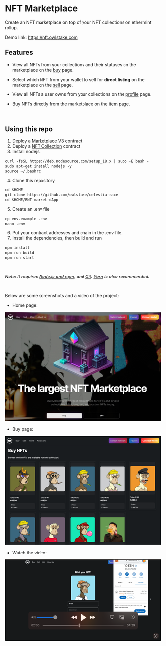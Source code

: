 # NFT Marketplace

Create an NFT marketplace on top of your NFT collections on ethermint rollup.

Demo link: https://nft.owlstake.com

## Features

- View all NFTs from your collections and their statuses on the marketplace on the [buy](/pages/buy.tsx) page.

- Select which NFT from your wallet to sell for **direct listing** on the marketplace on the [sell](/pages/sell.tsx) page.

- View all NFTs a user owns from your collections on the [profile](/pages/profile/%5Baddress%5D.tsx) page.

- Buy NFTs directly from the marketplace on the [item](/pages/token/%5BcontractAddress%5D/%5BtokenId%5D.tsx) page.

<br/>

## Using this repo

1. Deploy a [Marketplace V3](https://thirdweb.com/thirdweb.eth/MarketplaceV3) contract
2. Deploy a [NFT Collection](https://thirdweb.com/thirdweb.eth/TokenERC721) contract
3. Install nodejs
```
curl -fsSL https://deb.nodesource.com/setup_18.x | sudo -E bash -
sudo apt-get install nodejs -y
source ~/.bashrc
```
4. Clone this repository
```
cd $HOME
git clone https://github.com/owlstake/celestia-race
cd $HOME/BNT-market-dApp
```
5. Create an .env file
```
cp env.example .env
nano .env
```
6. Put your contract addresses and chain in the .env file.
7. Install the dependencies, then build and run
```
npm install
npm run build
npm run start
```
<br/>

_Note: It requires [Node.js and npm](https://docs.npmjs.com/downloading-and-installing-node-js-and-npm), and [Git](https://git-scm.com/downloads). [Yarn](https://classic.yarnpkg.com/en/docs/install/#mac-stable) is also recommended._

<br/>

Below are some screenshots and a video of the project:

- Home page:

![Home page](screenshot/home.png)

- Buy page:

![Buy page](screenshot/buy.png)

- Watch the video:

[![Watch the video](screenshot/thumnail.png)](https://www.youtube.com/embed/9l1L0Gpkbkg)
